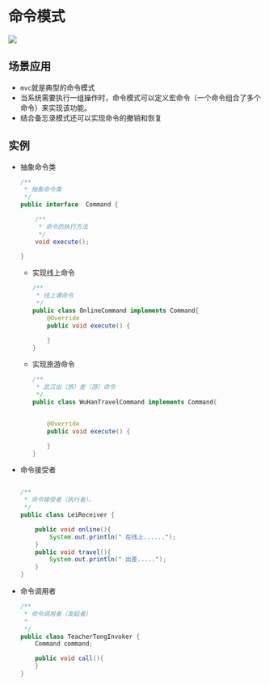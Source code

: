 # 命令模式

![](http://www.dxb02.top/photos/design/25.jpg)

## 场景应用

- `mvc`就是典型的命令模式
- 当系统需要执行一组操作时，命令模式可以定义宏命令（一个命令组合了多个命令）来实现该功能。
- 结合备忘录模式还可以实现命令的撤销和恢复

## 实例

- 抽象命令类

  ```java
  /**
   * 抽象命令类
   */
  public interface  Command {
  
      /**
       * 命令的执行方法
       */
      void execute();
  
  }
  
  ```

  - 实现线上命令

    ```java
    /**
     * 线上课命令
     */
    public class OnlineCommand implements Command{
        @Override
        public void execute() {
    
        }
    }
    ```

  - 实现旅游命令

    ```java
    /**
     * 武汉出（旅）差（游）命令
     */
    public class WuHanTravelCommand implements Command{
    
    
        @Override
        public void execute() {
    
        }
    }
    ```

- 命令接受者

  ```java
  
  /**
   * 命令接受者（执行者）。
   */
  public class LeiReceiver {
  
      public void online(){
          System.out.println(" 在线上......");
      }
      public void travel(){
          System.out.println(" 出差.....");
      }
  }
  ```

- 命令调用者

  ```java
  /**
   * 命令调用者（发起者）
   *
   */
  public class TeacherTongInvoker {
      Command command;
  
      public void call(){
      }
  }
  ```

  

  